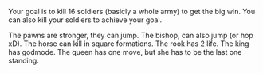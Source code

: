 Your goal is to kill 16 soldiers (basicly a whole army) to get the big win.
You can also kill your soldiers to achieve your goal.

The pawns are stronger, they can jump.
The bishop, can also jump (or hop xD).
The horse can kill in square formations.
The rook has 2 life.
The king has godmode.
The queen has one move, but she has to be the last one standing.
